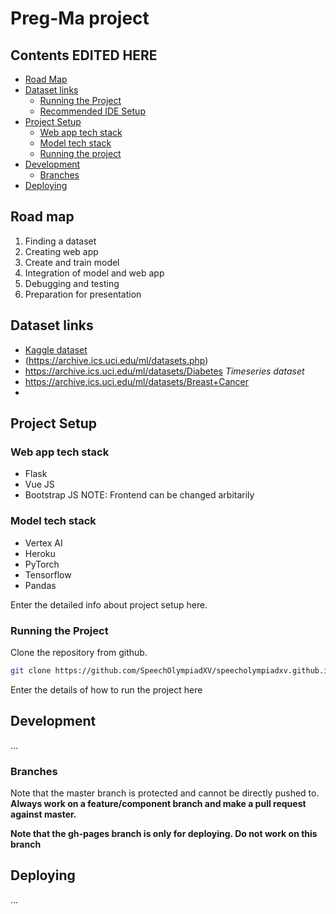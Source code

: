 # Preg-Ma project

## Contents   EDITED HERE

- [Road Map](#road-map)
- [Dataset links](#dataset-links)
  - [Running the Project](#running-the-project)
  - [Recommended IDE Setup](#recommended-ide-setup)
- [Project Setup](#project-setup)
  - [Web app tech stack](#web-app-tech-stack)
  - [Model tech stack](#model-tech-stack)
  - [Running the project](#running-the-project)
- [Development](#development)
  - [Branches](#branches)
- [Deploying](#deploying)


## Road map

1. Finding a dataset
2. Creating web app
3. Create and train model
4. Integration of model and web app
5. Debugging and testing
6. Preparation for presentation 

## Dataset links

- [Kaggle dataset](www.kaggle.com)
- (https://archive.ics.uci.edu/ml/datasets.php)
- https://archive.ics.uci.edu/ml/datasets/Diabetes *Timeseries dataset*
- https://archive.ics.uci.edu/ml/datasets/Breast+Cancer
- 


## Project Setup
### Web app tech stack
* Flask
* Vue JS
* Bootstrap JS 
NOTE: Frontend can be changed arbitarily

### Model tech stack 
* Vertex AI
* Heroku 
* PyTorch
* Tensorflow
* Pandas

Enter the detailed info about project setup here.

### Running the Project

Clone the repository from github.

```sh
git clone https://github.com/SpeechOlympiadXV/speecholympiadxv.github.io.git
```


Enter the details of how to run the project here
## Development

...

### Branches

Note that the master branch is protected and cannot be directly pushed to. **Always work on a 
feature/component branch and make a pull request against master.**

**Note that the gh-pages branch is only for deploying. Do not work on this branch**

## Deploying

...

